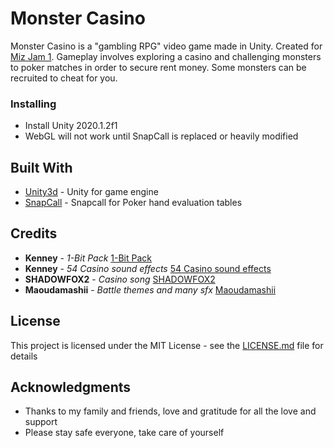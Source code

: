 # Monster Casino

Monster Casino is a "gambling RPG" video game made in Unity. Created for [Miz Jam 1](https://itch.io/jam/miz-jam-1). Gameplay involves exploring a casino and challenging monsters to poker matches in order to secure rent money. Some monsters can be recruited to cheat for you.

### Installing

* Install Unity 2020.1.2f1
* WebGL will not work until SnapCall is replaced or heavily modified

## Built With

* [Unity3d](https://unity3d.com/get-unity/download) - Unity for game engine
* [SnapCall](https://github.com/billymonks/SnapCall) - Snapcall for Poker hand evaluation tables

## Credits

* **Kenney** - *1-Bit Pack* [1-Bit Pack](https://kenney.nl/assets/bit-pack)
* **Kenney** - *54 Casino sound effects* [54 Casino sound effects](https://opengameart.org/content/54-casino-sound-effects-cards-dice-chips)
* **SHADOWFOX2** - *Casino song* [SHADOWFOX2](https://www.patreon.com/SHADOWFOX2)
* **Maoudamashii** - *Battle themes and many sfx* [Maoudamashii](http://en.maoudamashii.com/)

## License

This project is licensed under the MIT License - see the [LICENSE.md](LICENSE.md) file for details

## Acknowledgments

* Thanks to my family and friends, love and gratitude for all the love and support
* Please stay safe everyone, take care of yourself
